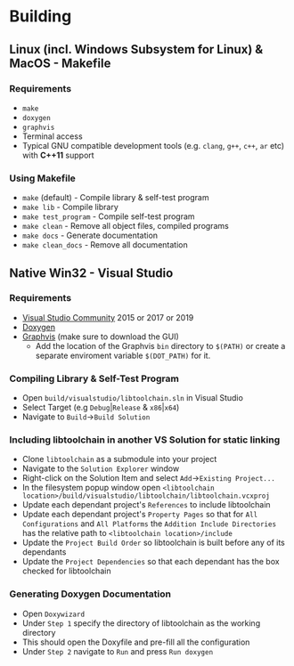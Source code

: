 # Building
## Linux (incl. Windows Subsystem for Linux) & MacOS - Makefile
### Requirements
* `make`
* `doxygen`
* `graphvis`
* Terminal access
* Typical GNU compatible development tools (e.g. `clang`, `g++`, `c++`, `ar` etc) with __C++11__ support

### Using Makefile
* `make` (default) - Compile library & self-test program
* `make lib` - Compile library
* `make test_program` - Compile self-test program
* `make clean` - Remove all object files, compiled programs
* `make docs` - Generate documentation
* `make clean_docs` - Remove all documentation

## Native Win32 - Visual Studio
### Requirements
* [Visual Studio Community](https://visualstudio.microsoft.com/vs/community/) 2015 or 2017 or 2019
* [Doxygen](http://www.doxygen.nl/download.html#srcbin)
* [Graphvis](https://graphviz.gitlab.io/_pages/Download/Download_windows.html) (make sure to download the GUI)
	* Add the location of the Graphvis `bin` directory to `$(PATH)` or create a separate enviroment variable `$(DOT_PATH)` for it.

### Compiling Library & Self-Test Program
* Open `build/visualstudio/libtoolchain.sln` in Visual Studio
* Select Target (e.g `Debug`|`Release` & `x86`|`x64`)
* Navigate to `Build`->`Build Solution`

### Including libtoolchain in another VS Solution for static linking
* Clone `libtoolchain` as a submodule into your project
* Navigate to the `Solution Explorer` window
* Right-click on the Solution Item and select `Add`->`Existing Project...`
* In the filesystem popup window open `<libtoolchain location>/build/visualstudio/libtoolchain/libtoolchain.vcxproj`
* Update each dependant project's `References` to include libtoolchain
* Update each dependant project's `Property Pages` so that for `All Configurations` and `All Platforms` the `Addition Include Directories` has the relative path to `<libtoolchain location>/include`
* Update the `Project Build Order` so libtoolchain is built before any of its dependants
* Update the `Project Dependencies` so that each dependant has the box checked for libtoolchain

### Generating Doxygen Documentation
* Open `Doxywizard`
* Under `Step 1` specify the directory of libtoolchain as the working directory
* This should open the Doxyfile and pre-fill all the configuration
* Under `Step 2` navigate to `Run` and press `Run doxygen`
